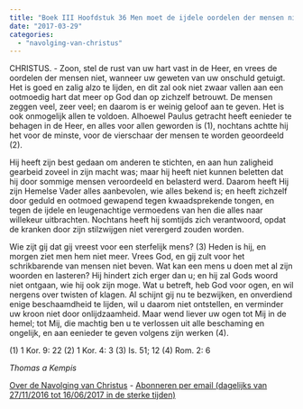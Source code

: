 ```yaml
---
title: "Boek III Hoofdstuk 36 Men moet de ijdele oordelen der mensen niet vrezen"
date: "2017-03-29"
categories: 
  - "navolging-van-christus"
---
```


CHRISTUS. - Zoon, stel de rust van uw hart vast in de Heer, en vrees de oordelen der mensen niet, wanneer uw geweten van uw onschuld getuigt. Het is goed en zalig alzo te lijden, en dit zal ook niet zwaar vallen aan een ootmoedig hart dat meer op God dan op zichzelf betrouwt. De mensen zeggen veel, zeer veel; en daarom is er weinig geloof aan te geven. Het is ook onmogelijk allen te voldoen. Alhoewel Paulus getracht heeft eenieder te behagen in de Heer, en alles voor allen geworden is (1), nochtans achtte hij het voor de minste, voor de vierschaar der mensen te worden geoordeeld (2).

Hij heeft zijn best gedaan om anderen te stichten, en aan hun zaligheid gearbeid zoveel in zijn macht was; maar hij heeft niet kunnen beletten dat hij door sommige mensen veroordeeld en belasterd werd. Daarom heeft Hij zijn Hemelse Vader alles aanbevolen, wie alles bekend is; en heeft zichzelf door geduld en ootmoed gewapend tegen kwaadsprekende tongen, en tegen de ijdele en leugenachtige vermoedens van hen die alles naar willekeur uitbrachten. Nochtans heeft hij somtijds zich verantwoord, opdat de kranken door zijn stilzwijgen niet verergerd zouden worden.

Wie zijt gij dat gij vreest voor een sterfelijk mens? (3) Heden is hij, en morgen ziet men hem niet meer. Vrees God, en gij zult voor het schrikbarende van mensen niet beven. Wat kan een mens u doen met al zijn woorden en lasteren? Hij hindert zich erger dan u; en hij zal Gods woord niet ontgaan, wie hij ook zijn moge. Wat u betreft, heb God voor ogen, en wil nergens over twisten of klagen. Al schijnt gij nu te bezwijken, en onverdiend enige beschaamdheid te lijden, wil u daarom niet ontstellen, en verminder uw kroon niet door onlijdzaamheid. Maar wend liever uw ogen tot Mij in de hemel; tot Mij, die machtig ben u te verlossen uit alle beschaming en ongelijk, en aan eenieder te geven volgens zijn werken (4).

(1) 1 Kor. 9: 22 (2) 1 Kor. 4: 3 (3) Is. 51; 12 (4) Rom. 2: 6

_Thomas a Kempis_

[Over de Navolging van Christus](/blog/de-navolging-van-christus-in-de-sterke-tijden/) - [Abonneren per email (dagelijks van 27/11/2016 tot 16/06/2017 in de sterke tijden)](http://eepurl.com/cg9VGT)
